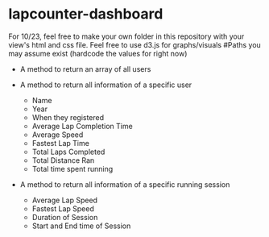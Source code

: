# lapcounter-dashboard
For 10/23, feel free to make your own folder in this repository with your view's html and css file. Feel free to use d3.js for graphs/visuals
#Paths you may assume exist (hardcode the values for right now)
* A method to return an array of all users
* A method to return all information of a specific user
  * Name
  * Year
  * When they registered
  * Average Lap Completion Time
  * Average Speed
  * Fastest Lap Time
  * Total Laps Completed
  * Total Distance Ran
  * Total time spent running

* A method to return all information of a specific running session
  * Average Lap Speed
  * Fastest Lap Speed
  * Duration of Session
  * Start and End time of Session